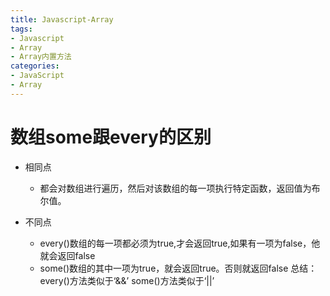 ```yaml
---
title: Javascript-Array
tags: 
- Javascript
- Array
- Array内置方法
categories: 
- JavaScript
- Array
---
```


# 数组some跟every的区别
- 相同点
  - 都会对数组进行遍历，然后对该数组的每一项执行特定函数，返回值为布尔值。

- 不同点
  - every()数组的每一项都必须为true,才会返回true,如果有一项为false，他就会返回false
  - some()数组的其中一项为true，就会返回true。否则就返回false
总结：
every()方法类似于‘&&’
some()方法类似于‘||’
